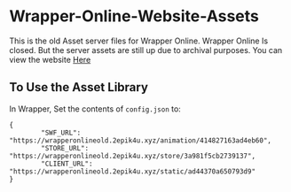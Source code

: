 # Wrapper-Online-Website-Assets
This is the old Asset server files for Wrapper Online. Wrapper Online Is closed. But the server assets are still up due to archival purposes. You can view the website [Here](https://wrapperonlineold.2epik4u.xyz)
## To Use the Asset Library
In Wrapper, Set the contents of `config.json` to:
```
{
        "SWF_URL": "https://wrapperonlineold.2epik4u.xyz/animation/414827163ad4eb60",
        "STORE_URL": "https://wrapperonlineold.2epik4u.xyz/store/3a981f5cb2739137",
        "CLIENT_URL": "https://wrapperonlineold.2epik4u.xyz/static/ad44370a650793d9"
}

```
